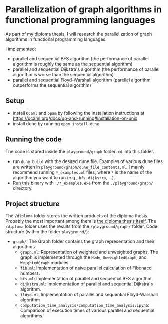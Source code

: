 # Parallelization of graph algorithms in functional programming languages

As part of my diploma thesis, I will research the parallelization of graph algorithms in functional programming languages.

I implemented:
- parallel and sequential BFS algorithm (the performance of parallel algorithm is roughly the same as the sequential algorithm)
- parallel and sequential Dijkstra's algorithm (the performance of parallel algorithm is worse than the sequential algorithm)
- parallel and sequential Floyd-Warshall algorithm (parellel algorithm outperforms the sequential algorithm)

## Setup

- install `OCaml` and `opam` by following the installation instructions at https://ocaml.org/docs/up-and-running#installation-on-unix
- install dune by running `opam install dune`

## Running the code
The code is stored inside the `playground/graph` folder. `cd` into this folder.
- run `dune build` with the desired dune file.
  Examples of various dune files are written in `playground/graph/dune_file_contents.ml`.
  I mainly recommend running `*_examples.ml` files, where `*` is the name of the algorithm you want
  to run (e.g., `bfs`, `dijkstra`, ...).
- Run this binary with `./*_examples.exe` from the `./playground/graph/` directory.

## Project structure
The `/diploma` folder stores the written products of the diploma thesis. Probably the most important among them is
[the diploma thesis itself](https://github.com/tjazerzen/parallelisation-of-graph-algorithms-in-functional-programming-languages/blob/master/diploma/dokument-diplomska-naloga.pdf).
The `/diploma` folder uses the results from the `/playground/graph/` folder.
Code structure (within the folder `playground/`):
- `graph/`: The Graph folder contains the graph representation and their algorithms
    - `graph.ml`: Representation of weighted and unweighted graphs. The graph is implemented through the `Node`, `UnweightedGraph`, and `WeightedGraph` modules.
    - `fib.ml`: Implementation of naive parallel calculation of Fibonacci numbers.
    - `bfs.ml`: Implementation of parallel and sequential BFS algorithm.
    - `dijkstra.ml`: Implementation of parallel and sequential Dijkstra's algorithm.
    - `floyd.ml`: Implementation of parallel and sequential Floyd-Warshall algorithm
    - `computation_time_analysis/computation_time_analysis.ipynb`: Comparison of execution times of various parallel and sequential algorithms.

